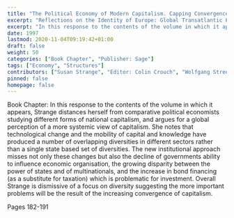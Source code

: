 ```yaml
---
title: "The Political Economy of Modern Capitalism. Capping Convergence and Diversity: The Future of Global Capitalism: or Will Divergence Persist Forever"
excerpt: "Reflections on the Identity of Europe: Global Transatlantic Perspectives: Europe's Future in the Global Political Economy"
excerpt: "In this response to the contents of the volume in which it appears, Strange distances herself from comparative political economists studying different forms of national capitalism, and argues for a global perception of a more systemic view of capitalism. She notes that technological change and the mobility of capital and knowledge have produced a number of overlapping diversities in different sectors rather than a single state based set of diversities. The new institutional approach misses not only these changes but also the decline of governments ability to influence economic organisation, the growing disparity between the power of states and of multinationals, and the increase in bond financing (as a substitute for taxation) which is problematic for investment. Overall Strange is dismissive of a focus on diversity suggesting the more important problems will be the result of the increasing convergence of capitalism."
date: 1997
lastmod: 2020-11-04T09:19:42+01:00
draft: false
weight: 50
categories: ["Book Chapter", "Publisher: Sage"]
tags: ["Economy", "Structures"]
contributors: ["Susan Strange", "Editor: Colin Crouch", "Wolfgang Streeck"]
pinned: false
homepage: false
---
```


Book Chapter: In this response to the contents of the volume in which it appears, Strange distances herself from comparative political economists studying different forms of national capitalism, and argues for a global perception of a more systemic view of capitalism. She notes that technological change and the mobility of capital and knowledge have produced a number of overlapping diversities in different sectors rather than a single state based set of diversities. The new institutional approach misses not only these changes but also the decline of governments ability to influence economic organisation, the growing disparity between the power of states and of multinationals, and the increase in bond financing (as a substitute for taxation) which is problematic for investment. Overall Strange is dismissive of a focus on diversity suggesting the more important problems will be the result of the increasing convergence of capitalism.

Pages 182-191
